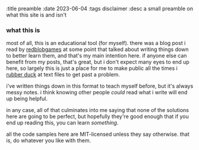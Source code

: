 :title preamble
:date 2023-06-04
:tags disclaimer
:desc a small preamble on what this site is and isn't

### what this is

most of all, this is an educational tool (for myself). there was a blog post i read by [redblobgames][redblobgames] at some point that talked about writing things down to better learn them, and that's my main intention here. if anyone else can benefit from my posts, that's great, but i don't expect many eyes to end up here, so largely this is just a place for me to make public all the times i [rubber duck][rubber-duck] at text files to get past a problem.

i've written things down in this format to teach myself before, but it's always messy notes. i think knowing other people *could* read what i write will end up being helpful.

in any case, all of that culminates into me saying that none of the solutions here are going to be perfect, but hopefully they're good enough that if you end up reading this, you can learn *something*.

all the code samples here are MIT-licensed unless they say otherwise. that is, do whatever you like with them.

[redblobgames]: https://www.redblobgames.com/
[rubber-duck]: https://en.wikipedia.org/wiki/Rubber_duck_debugging